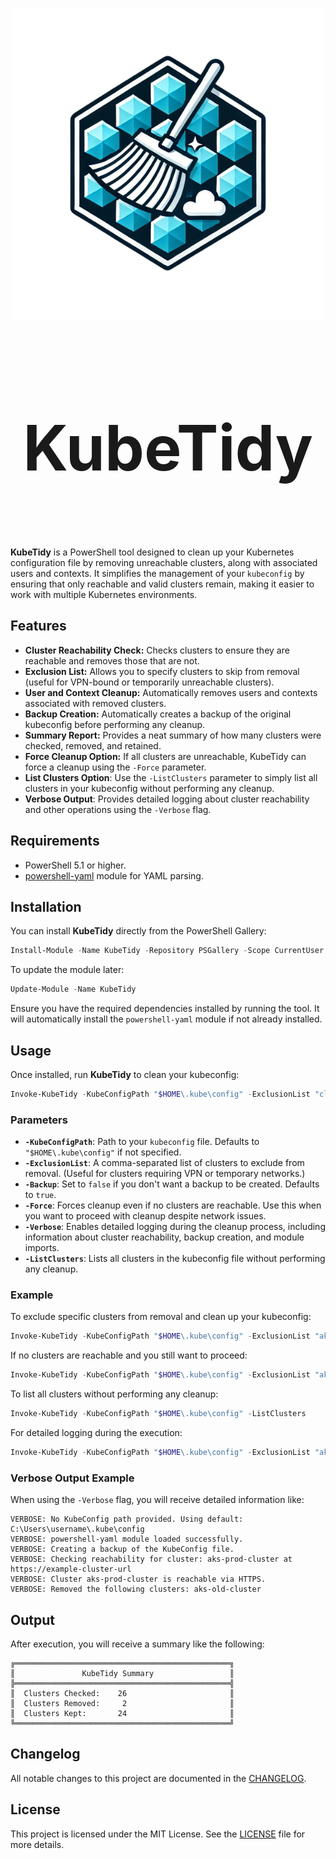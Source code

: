 <p align="center">
  <img src="./images/KubeTidy.png" />
</p>
<h1 align="center" style="font-size: 100px;">
  <b>KubeTidy</b>
</h1>

</br>

**KubeTidy** is a PowerShell tool designed to clean up your Kubernetes configuration file by removing unreachable clusters, along with associated users and contexts. It simplifies the management of your `kubeconfig` by ensuring that only reachable and valid clusters remain, making it easier to work with multiple Kubernetes environments.

## Features

- **Cluster Reachability Check:** Checks clusters to ensure they are reachable and removes those that are not.
- **Exclusion List:** Allows you to specify clusters to skip from removal (useful for VPN-bound or temporarily unreachable clusters).
- **User and Context Cleanup:** Automatically removes users and contexts associated with removed clusters.
- **Backup Creation:** Automatically creates a backup of the original kubeconfig before performing any cleanup.
- **Summary Report:** Provides a neat summary of how many clusters were checked, removed, and retained.
- **Force Cleanup Option:** If all clusters are unreachable, KubeTidy can force a cleanup using the `-Force` parameter.
- **List Clusters Option**: Use the `-ListClusters` parameter to simply list all clusters in your kubeconfig without performing any cleanup.
- **Verbose Output**: Provides detailed logging about cluster reachability and other operations using the `-Verbose` flag.

## Requirements

- PowerShell 5.1 or higher.
- [powershell-yaml](https://www.powershellgallery.com/packages/powershell-yaml) module for YAML parsing.

## Installation

You can install **KubeTidy** directly from the PowerShell Gallery:

```powershell
Install-Module -Name KubeTidy -Repository PSGallery -Scope CurrentUser
```

To update the module later:

```powershell
Update-Module -Name KubeTidy
```
Ensure you have the required dependencies installed by running the tool. It will automatically install the `powershell-yaml` module if not already installed.

## Usage

Once installed, run **KubeTidy** to clean your kubeconfig:

```powershell
Invoke-KubeTidy -KubeConfigPath "$HOME\.kube\config" -ExclusionList "cluster1,cluster2,cluster3"
```

### Parameters

- **`-KubeConfigPath`**: Path to your `kubeconfig` file. Defaults to `"$HOME\.kube\config"` if not specified.
- **`-ExclusionList`**: A comma-separated list of clusters to exclude from removal. (Useful for clusters requiring VPN or temporary networks.)
- **`-Backup`**: Set to `false` if you don't want a backup to be created. Defaults to `true`.
- **`-Force`**: Forces cleanup even if no clusters are reachable. Use this when you want to proceed with cleanup despite network issues.
- **`-Verbose`**: Enables detailed logging during the cleanup process, including information about cluster reachability, backup creation, and module imports.
- **`-ListClusters`**: Lists all clusters in the kubeconfig file without performing any cleanup.

### Example

To exclude specific clusters from removal and clean up your kubeconfig:

```powershell
Invoke-KubeTidy -KubeConfigPath "$HOME\.kube\config" -ExclusionList "aks-prod-cluster,aks-staging-cluster"
```

If no clusters are reachable and you still want to proceed:

```powershell
Invoke-KubeTidy -KubeConfigPath "$HOME\.kube\config" -ExclusionList "aks-prod-cluster,aks-staging-cluster" -Force
```

To list all clusters without performing any cleanup:

```powershell
Invoke-KubeTidy -KubeConfigPath "$HOME\.kube\config" -ListClusters
```

For detailed logging during the execution:

```powershell
Invoke-KubeTidy -KubeConfigPath "$HOME\.kube\config" -ExclusionList "aks-prod-cluster,aks-staging-cluster" -Verbose
```

### Verbose Output Example

When using the `-Verbose` flag, you will receive detailed information like:

```
VERBOSE: No KubeConfig path provided. Using default: C:\Users\username\.kube\config
VERBOSE: powershell-yaml module loaded successfully.
VERBOSE: Creating a backup of the KubeConfig file.
VERBOSE: Checking reachability for cluster: aks-prod-cluster at https://example-cluster-url
VERBOSE: Cluster aks-prod-cluster is reachable via HTTPS.
VERBOSE: Removed the following clusters: aks-old-cluster
```

## Output

After execution, you will receive a summary like the following:

```
╔════════════════════════════════════════════════╗
║               KubeTidy Summary                 ║
╠════════════════════════════════════════════════╣
║  Clusters Checked:    26                       ║
║  Clusters Removed:     2                       ║
║  Clusters Kept:       24                       ║
╚════════════════════════════════════════════════╝
```

## Changelog

All notable changes to this project are documented in the [CHANGELOG](./CHANGELOG.md).

## License

This project is licensed under the MIT License. See the [LICENSE](./LICENSE) file for more details.